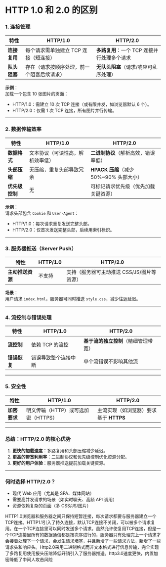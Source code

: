 # HTTP 1.0 和 2.0 的区别
### **1. 连接管理**
| **特性**         | **HTTP/1.0**                              | **HTTP/2.0**                              |
|-------------------|-------------------------------------------|-------------------------------------------|
| **连接复用**      | 每个请求需单独建立 TCP 连接（短连接）        | **多路复用**：一个 TCP 连接并行处理多个请求 |
| **队头阻塞**      | 存在（请求按顺序处理，前一个阻塞后续请求）   | **无队头阻塞**（请求/响应可乱序处理）       |

**示例**：  
加载一个包含 10 张图片的页面：  
- HTTP/1.0：需建立 10 次 TCP 连接（或有限并发，如浏览器默认 6 个）。  
- HTTP/2.0：仅需 1 次 TCP 连接，所有图片并行传输。

---

### **2. 数据传输效率**
| **特性**         | **HTTP/1.0**                              | **HTTP/2.0**                              |
|-------------------|-------------------------------------------|-------------------------------------------|
| **数据格式**      | 文本协议（可读性高，解析效率低）           | **二进制协议**（解析高效，错误率低）         |
| **头部压缩**      | 无压缩，重复头部导致冗余                   | **HPACK 压缩**（减少 50%~90% 头部大小）     |
| **优先级控制**    | 无                                        | 可标记请求优先级（优先加载关键资源）         |

**示例**：  
请求头部包含 `Cookie` 和 `User-Agent`：  
- HTTP/1.0：每次请求重复发送完整头部。  
- HTTP/2.0：仅首次发送完整头部，后续用索引标识。

---

### **3. 服务器推送（Server Push）**
| **特性**         | **HTTP/1.0**                              | **HTTP/2.0**                              |
|-------------------|-------------------------------------------|-------------------------------------------|
| **主动推送资源**  | 不支持                                     | 支持（服务器可主动推送 CSS/JS/图片等资源）  |

**场景**：  
用户请求 `index.html`，服务器可同时推送 `style.css`，减少往返延迟。

---

### **4. 流控制与错误处理**
| **特性**         | **HTTP/1.0**                              | **HTTP/2.0**                              |
|-------------------|-------------------------------------------|-------------------------------------------|
| **流控制**        | 依赖 TCP 的流控                           | **基于流的独立控制**（精细管理带宽）         |
| **错误恢复**      | 错误导致整个连接中断                       | 单个流错误不影响其他流                     |

---

### **5. 安全性**
| **特性**         | **HTTP/1.0**                              | **HTTP/2.0**                              |
|-------------------|-------------------------------------------|-------------------------------------------|
| **加密要求**      | 明文传输（HTTP）或可选加密（HTTPS）        | 主流实现（如浏览器）要求基于 **HTTPS**     |

---

### **总结：HTTP/2.0 的核心优势**
1. **更快的加载速度**：多路复用和头部压缩减少延迟。  
2. **更高的带宽利用率**：二进制协议和优先级控制优化资源分配。  
3. **更好的用户体验**：服务器推送提前加载关键资源。  

---
### **何时选择 HTTP/2.0？**
- 现代 Web 应用（尤其是 SPA、媒体网站）  
- 需要高并发请求的场景（如实时聊天、高频 API 调用）  
- 资源依赖复杂的页面（多 CSS/JS/图片）  




HTTP1.0浏览器和服务器之间只保持短暂连接，每次请求都要与服务器建立一个TCP连接。HTTP1.1引入了持久连接，默认TCP连接不关闭，可以被多个请求复用。在一个TCP连接里可以同时发送多个请求。虽然允许使复用TCP连接，但是一个TCP连接里所有的数据通信都是按次序进行的，服务器只有处理完上一个请求才会接着处理下一个请求，会发生请求堵塞，并且新增了一些请求方法，新增了一些请求头和响应头。Http2.0采用二进制格式而非文本格式进行信息传输，完全实现了多路复用使用报头压缩降低开销引入了服务器推送。http3.0速度更快，内置加密降低了中间人攻击风险